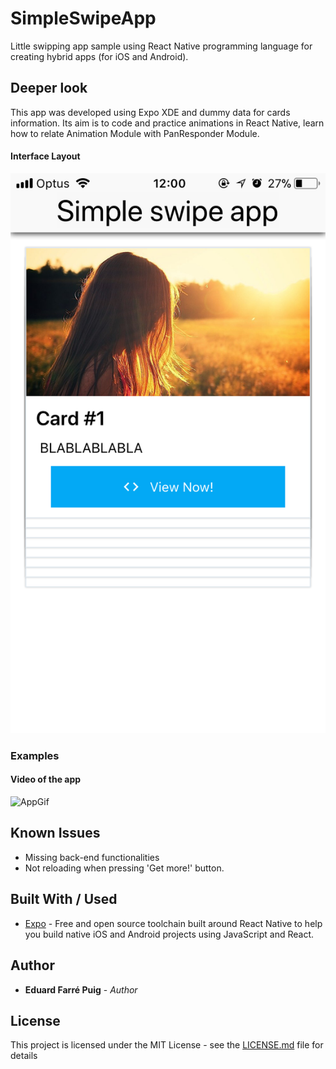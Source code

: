 # SimpleSwipeApp
Little swipping app sample using React Native programming language for creating hybrid apps (for iOS and Android).

## Deeper look

This app was developed using Expo XDE and dummy data for cards information. Its aim is to code and practice animations in React Native, learn how to relate Animation Module with PanResponder Module.

#### Interface Layout

![Interface Layout](imgs/layout.png "Sample app layout")

### Examples

#### Video of the app

![AppGif](imgs/appWorkflow.gif "AppWorkflowGif")

## Known Issues

* Missing back-end functionalities
* Not reloading when pressing 'Get more!' button.

## Built With / Used

* [Expo](https://expo.io/) -  Free and open source toolchain built around React Native to help you build native iOS and Android projects using JavaScript and React.

## Author

* **Eduard Farré Puig** - *Author*

## License

This project is licensed under the MIT License - see the [LICENSE.md](https://github.com/edufarre/SimpleSwipeApp/blob/master/LICENSE) file for details
